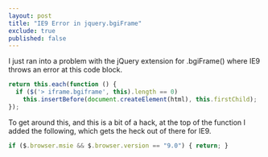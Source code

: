 ```yaml
---
layout: post
title: "IE9 Error in jquery.bgiFrame"
exclude: true
published: false
---
```


I just ran into a problem with the jQuery extension for .bgiFrame() where IE9 throws an error at this code block.

``` js
return this.each(function () {
  if ($('> iframe.bgiframe', this).length == 0)
    this.insertBefore(document.createElement(html), this.firstChild);
});
```

To get around this, and this is a bit of a hack, at the top of the function I added the following, which gets the heck out of there for IE9.

``` js
if ($.browser.msie && $.browser.version == "9.0") { return; }
```